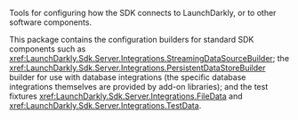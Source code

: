 Tools for configuring how the SDK connects to LaunchDarkly, or to other software components.

This package contains the configuration builders for standard SDK components such as <xref:LaunchDarkly.Sdk.Server.Integrations.StreamingDataSourceBuilder>; the <xref:LaunchDarkly.Sdk.Server.Integrations.PersistentDataStoreBuilder> builder for use with database integrations (the specific database integrations themselves are provided by add-on libraries); and the test fixtures <xref:LaunchDarkly.Sdk.Server.Integrations.FileData> and <xref:LaunchDarkly.Sdk.Server.Integrations.TestData>.
